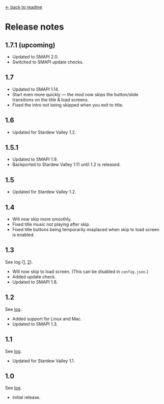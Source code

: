 [← back to readme](README.md)

# Release notes
## 1.7.1 (upcoming)
* Updated to SMAPI 2.0.
* Switched to SMAPI update checks.

## 1.7
* Updated to SMAPI 1.14.
* Start even more quickly — the mod now skips the button/slide transitions on the title & load screens.
* Fixed the intro not being skipped when you exit to title.

## 1.6
* Updated for Stardew Valley 1.2.

## 1.5.1
* Updated to SMAPI 1.9.
* Backported to Stardew Valley 1.11 until 1.2 is released.

## 1.5
* Updated for Stardew Valley 1.2.

## 1.4
* Will now skip more smoothly.
* Fixed title music not playing after skip.
* Fixed title buttons being temporarily misplaced when skip to load screen is enabled.

## 1.3
See log ([1](https://github.com/Pathoschild/StardewMods/compare/skip-intro/1.2...6b1b3f8fd70889d6723a43893ea8b9446fdce2fa), [2](https://github.com/Pathoschild/StardewMods/compare/5eb97b03b31135e8038840669edc4bb36e792467...skip-intro/1.3)).

* Will now skip to load screen. (This can be disabled in `config.json`.)
* Added update check.
* Updated to SMAPI 1.8.

## 1.2
See [log](https://github.com/Pathoschild/StardewMods/compare/skip-intro/1.1...skip-intro/1.2).

* Added support for Linux and Mac.
* Updated to SMAPI 1.3.

## 1.1
See [log](https://github.com/Pathoschild/StardewMods/compare/skip-intro/1.0...skip-intro/1.1).

* Updated for Stardew Valley 1.1.

## 1.0
See [log](https://github.com/Pathoschild/StardewMods/compare/95b009b2ba0d5e96c07f68b9ffb316674301ef06...skip-intro/1.0).

* Initial release.
